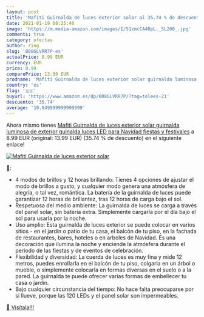 ```yaml
---
layout: post
title: 'Mafiti Guirnalda de luces exterior solar al 35.74 % de descuento'
date: 2021-01-19 08:25:40
image: 'https://m.media-amazon.com/images/I/51zmcCA4BpL._SL200_.jpg'
comments: true
category: ofertas
author: ring
slug: 'B08GLVRR7P-es'
actualPrice: 8.99 EUR
currency: EUR
price: 8.99
comparePrice: 13.99 EUR
prodname: 'Mafiti Guirnalda de luces exterior solar guirnalda luminosa de exterior guinalda luces LED para Navidad  fiestas y festivales'
country: 'es'
flag: '🇪🇸'
buyurl: 'https://www.amazon.es/dp/B08GLVRR7P/?tag=tolees-21'
descuento: '35.74'
average: '10.049999999999999'
---
```


Ahora mismo tienes [Mafiti Guirnalda de luces exterior solar guirnalda luminosa de exterior guinalda luces LED para Navidad  fiestas y festivales](https://www.amazon.es/dp/B08GLVRR7P/?tag=tolees-21) a 8.99 EUR (original: 13.99 EUR) (35.74 %  de descuento) en el siguiente enlace!

[![Mafiti Guirnalda de luces exterior solar](https://m.media-amazon.com/images/I/51zmcCA4BpL._SL200_.jpg)](https://www.amazon.es/dp/B08GLVRR7P/?tag=tolees-21)

🔎:

- 4 modos de brillos y 12 horas brillando: Tienes 4 opciones de ajustar el modo de brillos a gusto, y cualquier modo genera una atmósfera de alegría, o tal vez, romántica. La batería de la guirnalda de luces puede garantizar 12 horas de brillantez, tras 12 horas de carga bajo el sol.
- Respetuosa del medio ambiente: La guirnalda de luces se carga a través del panel solar, sin batería extra. Simplemente cargarla por el día bajo el sol para usarla por la noche.
- Uso amplio: Esta guirnalda de luces exterior se puede colocar en varios sitios - en el jardín o patio de tu casa, el balcón de tu piso, en la fachada de restaurantes, bares, hoteles o en arboles de Navidad. Es una decoración que ilumina la noche y enciende la atmósfera durante el periodo de las fiestas y de eventos de celebración.
- Flexibilidad y diversidad: La cuerda de luces es muy fina y mide 12 metros, puedes enrollarla en el balcón de tu piso, colgarla en un árbol o mueble, o simplemente colocarla en formas diversas en el suelo o a la pared. La guirnalda te puede ofrecer varias formas de embellecer tu casa o jardín.
- Bajo cualquier circunstancia del tiempo: No hace falta preocuparse por si llueve, porque las 120 LEDs y el panel solar son impermeables.

[🛒 Visítala!!!](https://www.amazon.es/dp/B08GLVRR7P/?tag=tolees-21)
